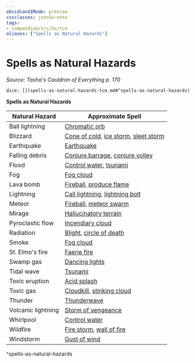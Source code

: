 ```yaml
---
obsidianUIMode: preview
cssclasses: json5e-note
tags:
- compendium/src/5e/tce
aliases: ["Spells as Natural Hazards"]
---
```

# Spells as Natural Hazards
*Source: Tasha's Cauldron of Everything p. 170* 

`dice: [](spells-as-natural-hazards-tce.md#^spells-as-natural-hazards)`

**Spells as Natural Hazards**

| Natural Hazard | Approximate Spell |
|----------------|-------------------|
| Ball lightning | [Chromatic orb](/2-Mechanics/CLI/spells/chromatic-orb.md) |
| Blizzard | [Cone of cold](/2-Mechanics/CLI/spells/cone-of-cold.md), [ice storm](/2-Mechanics/CLI/spells/ice-storm.md), [sleet storm](/2-Mechanics/CLI/spells/sleet-storm.md) |
| Earthquake | [Earthquake](/2-Mechanics/CLI/spells/earthquake.md) |
| Falling debris | [Conjure barrage](/2-Mechanics/CLI/spells/conjure-barrage.md), [conjure volley](/2-Mechanics/CLI/spells/conjure-volley.md) |
| Flood | [Control water](/2-Mechanics/CLI/spells/control-water.md), [tsunami](/2-Mechanics/CLI/spells/tsunami.md) |
| Fog | [Fog cloud](/2-Mechanics/CLI/spells/fog-cloud.md) |
| Lava bomb | [Fireball](/2-Mechanics/CLI/spells/fireball.md), [produce flame](/2-Mechanics/CLI/spells/produce-flame.md) |
| Lightning | [Call lightning](/2-Mechanics/CLI/spells/call-lightning.md), [lightning bolt](/2-Mechanics/CLI/spells/lightning-bolt.md) |
| Meteor | [Fireball](/2-Mechanics/CLI/spells/fireball.md), [meteor swarm](/2-Mechanics/CLI/spells/meteor-swarm.md) |
| Mirage | [Hallucinatory terrain](/2-Mechanics/CLI/spells/hallucinatory-terrain.md) |
| Pyroclastic flow | [Incendiary cloud](/2-Mechanics/CLI/spells/incendiary-cloud.md) |
| Radiation | [Blight](/2-Mechanics/CLI/spells/blight.md), [circle of death](/2-Mechanics/CLI/spells/circle-of-death.md) |
| Smoke | [Fog cloud](/2-Mechanics/CLI/spells/fog-cloud.md) |
| St. Elmo's fire | [Faerie fire](/2-Mechanics/CLI/spells/faerie-fire.md) |
| Swamp gas | [Dancing lights](/2-Mechanics/CLI/spells/dancing-lights.md) |
| Tidal wave | [Tsunami](/2-Mechanics/CLI/spells/tsunami.md) |
| Toxic eruption | [Acid splash](/2-Mechanics/CLI/spells/acid-splash.md) |
| Toxic gas | [Cloudkill](/2-Mechanics/CLI/spells/cloudkill.md), [stinking cloud](/2-Mechanics/CLI/spells/stinking-cloud.md) |
| Thunder | [Thunderwave](/2-Mechanics/CLI/spells/thunderwave.md) |
| Volcanic lightning | [Storm of vengeance](/2-Mechanics/CLI/spells/storm-of-vengeance.md) |
| Whirlpool | [Control water](/2-Mechanics/CLI/spells/control-water.md) |
| Wildfire | [Fire storm](/2-Mechanics/CLI/spells/fire-storm.md), [wall of fire](/2-Mechanics/CLI/spells/wall-of-fire.md) |
| Windstorm | [Gust of wind](/2-Mechanics/CLI/spells/gust-of-wind.md) |
^spells-as-natural-hazards